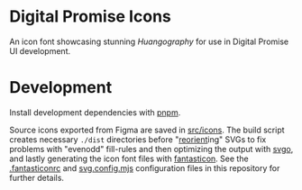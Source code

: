 # Digital Promise Icons

An icon font showcasing stunning _Huangography_ for use in Digital Promise UI development.

# Development

Install development dependencies with [pnpm](https://pnpm.io/installation).

Source icons exported from Figma are saved in [src/icons](./src/icons). The build script creates necessary `./dist` directories before "[reorient](https://github.com/bigtimebuddy/svg-reorient)ing" SVGs to fix problems with "evenodd" fill-rules and then optimizing the output with [svgo](https://github.com/svg/svgo), and lastly generating the icon font files with [fantasticon](https://github.com/tancredi/fantasticon). See the [.fantasticonrc](./.fantasticonrc) and [svg.config.mjs](./svgo.config.mjs) configuration files in this repository for further details.